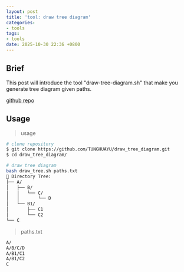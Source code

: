 ```yaml
---
layout: post
title: 'tool: draw tree diagram'
categories:
- tools
tags:
- tools
date: 2025-10-30 22:36 +0800
---
```

## Brief

This post will introduce the tool "draw-tree-diagram.sh" that make you generate tree diagram given paths.

[github repo](https://github.com/TUNGHUAYU/draw_tree_diagram)

## Usage

> usage

``` sh
# clone repository
$ git clone https://github.com/TUNGHUAYU/draw_tree_diagram.git
$ cd draw_tree_diagram/

# draw tree diagram
bash draw_tree.sh paths.txt 
📁 Directory Tree:
├── A/
│   ├── B/
│   │   └── C/
│   │       └── D
│   └── B1/
│       ├── C1
│       └── C2
└── C
```

> paths.txt

``` tex 
A/
A/B/C/D
A/B1/C1
A/B1/C2
C
```